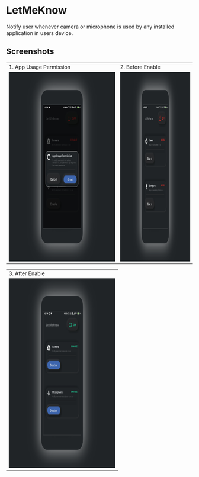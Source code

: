 # LetMeKnow
Notify user whenever camera or microphone is used by any installed application in users device.

## Screenshots

<table>
  <tr>
    <td>1. App Usage Permission</td>
    <td>2. Before Enable</td>
  </tr>
  <tr>
    <td><img src="https://github.com/romithgiri/LetMeKnow/blob/main/screenshots/1.png" width="450" height="512"/></td>
    <td><img src="https://github.com/romithgiri/LetMeKnow/blob/main/screenshots/2.png" width="300" height="512"/></td>
  </tr>
</table>

<table>
  <tr>
    <td>3. After Enable</td>
  </tr>
  <tr>
    <td><img src="https://github.com/romithgiri/LetMeKnow/blob/main/screenshots/3.png" width="288" height="512"/></td>
  </tr>
 </table>